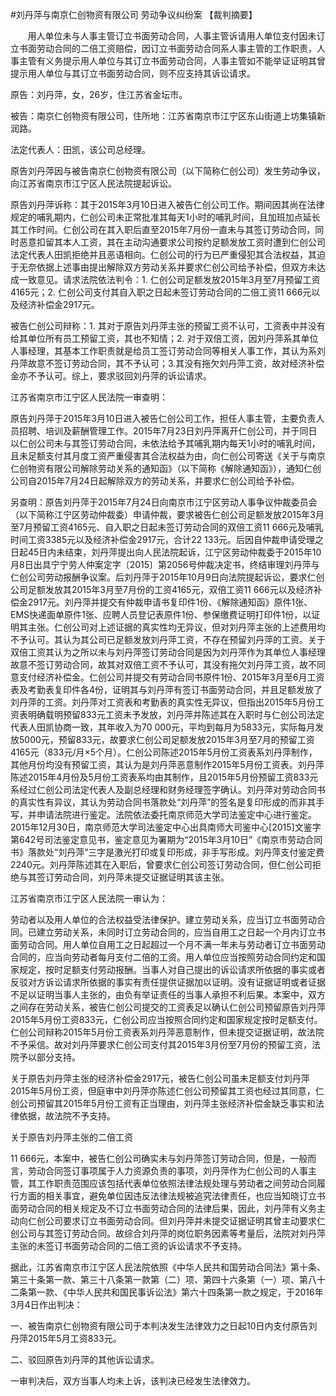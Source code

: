 #刘丹萍与南京仁创物资有限公司 劳动争议纠纷案 
【裁判摘要】 

       用人单位未与人事主管订立书面劳动合同，人事主管诉请用人单位支付因未订立书面劳动合同的二倍工资赔偿，因订立书面劳动合同系人事主管的工作职责，人事主管有义务提示用人单位与其订立书面劳动合同，人事主管如不能举证证明其曾提示用人单位与其订立书面劳动合同，则不应支持其诉讼请求。



原告：刘丹萍，女，26岁，住江苏省金坛市。

被告：南京仁创物资有限公司，住所地：江苏省南京市江宁区东山街道上坊集镇新润路。

法定代表人：田凯，该公司总经理。

原告刘丹萍因与被告南京仁创物资有限公司（以下简称仁创公司）发生劳动争议，向江苏省南京市江宁区人民法院提起诉讼。

原告刘丹萍诉称：其于2015年3月10日进入被告仁创公司工作。期间因其尚在法律规定的哺乳期内，仁创公司未正常批准其每天1小时的哺乳时间，且加班加点延长其工作时间。仁创公司在其入职后直至2015年7月份一直未与其签订劳动合同，同时恶意扣留其本人工资，其在主动沟通要求公司按约足额发放工资时遭到仁创公司法定代表人田凯拒绝并且恶语相向。仁创公司的行为已严重侵犯其合法权益，其迫于无奈依据上述事由提出解除双方劳动关系并要求仁创公司给予补偿，但双方未达成一致意见。请求法院依法判令：1. 仁创公司足额发放2015年3月至7月预留工资4165元；2. 仁创公司支付其自入职之日起未签订劳动合同的二倍工资11 666元以及经济补偿金2917元。

被告仁创公司辩称：1. 其对于原告刘丹萍主张的预留工资不认可，工资表中并没有给其单位所有员工预留工资，其也不知情；2. 对于双倍工资，因刘丹萍系其单位人事经理，其基本工作职责就是给员工签订劳动合同等相关人事工作，其认为系刘丹萍故意不签订劳动合同，其不予认可；3.其没有拖欠刘丹萍工资，故对经济补偿金亦不予认可。综上，要求驳回刘丹萍的诉讼请求。

江苏省南京市江宁区人民法院一审查明：

原告刘丹萍于2015年3月10日进入被告仁创公司工作，担任人事主管，主要负责人员招聘、培训及薪酬管理工作。2015年7月23日刘丹萍离开仁创公司，并于同日以仁创公司未与其签订劳动合同，未依法给予其哺乳期内每天1小时的哺乳时间，且未足额支付其月度工资严重侵害其合法权益为由，向仁创公司寄送《关于与南京仁创物资有限公司解除劳动关系的通知函》（以下简称《解除通知函》），通知仁创公司自2015年7月24日起解除双方的劳动关系，并要求仁创公司给予补偿。

另查明：原告刘丹萍于2015年7月24日向南京市江宁区劳动人事争议仲裁委员会（以下简称江宁区劳动仲裁委）申请仲裁，要求被告仁创公司足额发放2015年3月至7月预留工资4165元、自入职之日起未签订劳动合同的双倍工资11 666元及哺乳时间工资3385元以及经济补偿金2917元，合计22 133元。后因自仲裁申请受理之日起45日内未结束，刘丹萍提出向人民法院起诉，江宁区劳动仲裁委于2015年10月8日出具宁宁劳人仲案定字〔2015〕第2056号仲裁决定书，终结审理刘丹萍与仁创公司劳动报酬争议案。后刘丹萍于2015年10月9日向法院提起诉讼，要求仁创公司足额发放其2015年3月至7月份的工资4165元，双倍工资11 666元以及经济补偿金2917元。刘丹萍并提交有仲裁申请书复印件1份、《解除通知函》原件1张、EMS快递面单原件1张、应聘人员登记表原件1份、参保缴费证明打印件1份，以证明其主张。仁创公司对上述证据的真实性均无异议，但对刘丹萍主张的上述费用均不予认可。其认为其公司已足额发放刘丹萍工资，不存在预留刘丹萍的工资。关于双倍工资其认为之所以未与刘丹萍签订劳动合同是因为刘丹萍作为其单位人事经理故意不签订劳动合同，故其对双倍工资不予认可，其没有拖欠刘丹萍工资，故不同意支付经济补偿金。仁创公司并提交有劳动合同书原件1份、2015年3月至6月工资表及考勤表复印件各4份，证明其与刘丹萍有签订书面劳动合同，并且足额发放了刘丹萍的工资。刘丹萍对工资表和考勤表的真实性无异议，但指出2015年5月份工资表明确载明预留833元工资未予发放，刘丹萍并陈述其在入职时与仁创公司法定代表人田凯协商一致，其年收入为70 000元，平均到每月为5833元，实际每月发放5000元，预留833元，故要求仁创公司足额发放2015年3月至7月的预留工资4165元（833元/月×5个月）。仁创公司陈述2015年5月份工资表系刘丹萍制作，其他月份均没有预留工资，其认为是刘丹萍恶意制作2015年5月份工资表。刘丹萍陈述2015年4月份及5月份工资表系均由其制作，且2015年5月份预留工资833元系经过仁创公司法定代表人及副总经理和财务经理签字确认。刘丹萍对劳动合同书的真实性有异议，其认为劳动合同书落款处“刘丹萍”的签名是复印形成的而非其手写，并申请法院进行鉴定。法院依法委托南京师范大学司法鉴定中心进行鉴定。2015年12月30日，南京师范大学司法鉴定中心出具南师大司鉴中心[2015]文鉴字第642号司法鉴定意见书，鉴定意见为署期为“2015年3月10日”《南京市劳动合同书》落款处“刘丹萍”三字是激光打印或复印形成，非手写形成。刘丹萍支付鉴定费2240元。刘丹萍陈述其在入职后，曾要求仁创公司签订劳动合同，但仁创公司拒绝与其签订劳动合同，刘丹萍未提交证据证明其该主张。

江苏省南京市江宁区人民法院一审认为：

劳动者以及用人单位的合法权益受法律保护。建立劳动关系，应当订立书面劳动合同。已建立劳动关系，未同时订立劳动合同的，应当自用工之日起一个月内订立书面劳动合同。用人单位自用工之日起超过一个月不满一年未与劳动者订立书面劳动合同的，应当向劳动者每月支付二倍的工资。用人单位应当按照劳动合同约定和国家规定，按时足额支付劳动报酬。当事人对自己提出的诉讼请求所依据的事实或者反驳对方诉讼请求所依据的事实有责任提供证据加以证明。没有证据证明或者证据不足以证明当事人主张的，由负有举证责任的当事人承担不利后果。本案中，双方之间存在劳动关系，被告仁创公司提交的工资表足以确认仁创公司预留原告刘丹萍2015年5月份工资833元，仁创公司应当按照合同约定和国家规定按时足额支付。仁创公司辩称2015年5月份工资表系刘丹萍恶意制作，但未提交证据证明，故法院不予采信。故对刘丹萍要求仁创公司支付其2015年3月份至7月份的预留工资，法院予以部分支持。

关于原告刘丹萍主张的经济补偿金2917元，被告仁创公司虽未足额支付刘丹萍2015年5月份工资，但庭审中刘丹萍亦陈述仁创公司预留其工资也经过其同意，仁创公司预留其2015年5月份工资有正当理由，刘丹萍主张经济补偿金缺乏事实和法律依据，故法院不予支持。

关于原告刘丹萍主张的二倍工资

11 666元，本案中，被告仁创公司确实未与刘丹萍签订劳动合同，但是，一般而言，劳动合同签订事项属于人力资源负责的事项，刘丹萍作为仁创公司的人事主管，其工作职责范围应该包括代表单位依照法律法规处理与劳动者之间劳动合同履行方面的相关事宜，避免单位因违反法律法规被追究法律责任，也应当知晓订立书面劳动合同的相关规定及不订立书面劳动合同的法律后果，因此，刘丹萍有义务主动向仁创公司要求订立书面劳动合同。但刘丹萍并未提交证据证明其曾主动要求仁创公司与其签订劳动合同。故综合刘丹萍的岗位职务因素等考量后，法院对刘丹萍主张的未签订书面劳动合同的二倍工资的诉讼请求不予支持。

据此，江苏省南京市江宁区人民法院依照《中华人民共和国劳动合同法》第十条、第三十条第一款、第三十八条第一款第（二）项、第四十六条第（一）项、第八十二条第一款、《中华人民共和国民事诉讼法》第六十四条第一款之规定，于2016年3月4日作出判决：

一、被告南京仁创物资有限公司于本判决发生法律效力之日起10日内支付原告刘丹萍2015年5月工资833元。

二、驳回原告刘丹萍的其他诉讼请求。

一审判决后，双方当事人均未上诉，该判决已经发生法律效力。


